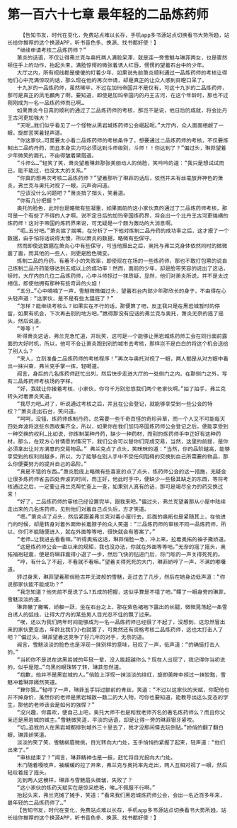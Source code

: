 # 第一百六十七章 最年轻的二品炼药师
        【告知书友，时代在变化，免费站点难以长存，手机app多书源站点切换看书大势所趋，站长给你推荐的这个换源APP，听书音色多、换源、找书都好使！】
       “继续申请考核二品炼药师？”
       萧炎的话语，不仅让得弗兰克与奥托两人满脸呆滞，就是连一旁雪魅与琳菲两女，也是骤然顿住手上的动作，抬起头来，满脸惊愕的微张着诱人红唇，愣愣的望着石台中的少年。
       大厅之内，所有视线都是傻傻的盯着少年，如果说先前萧炎顺利通过一品炼药师的考核让得他们心中充满惊叹的话，那么现在他的再次申请，却是真正的让众人感到目瞪口呆了。
       十九岁的一品炼药师，虽然稀罕，不过在加玛帝国并不是仅有，可这十九岁的二品炼药师，那可是真正的凤毛麟角了啊，要知道，即使是加玛帝国内的丹王古河，在这个年龄时，那也不过刚刚成为一名一品炼药师而已啊…
       如果萧炎今日真的顺利的通过了二品炼药师的考核，那岂不是说，他日后的成就，将会比丹王古河更加强大？
       “天呢…我们似乎看见了一个怪物从黑岩城炼药师公会崛起呢。”大厅内，众人面面相觑了一眼，旋即苦笑着轻声道。
       “你这家伙…可莫要太小看二品炼药师的考核条件了，想要通过二品炼药师的考核，不仅要炼制出二品的丹药，而且本身实力可必须达到斗师级别，斗师！！你达到了？”偏过头，琳菲望着少年微笑的面孔，不由得皱着黛眉道。
       “斗师么…”轻笑了笑，萧炎望着琳菲那张美丽动人的俏脸，笑吟吟的道：“我只是想试试而已，能不能过，也没太大的关系。”
       “你真的想再次考核二品炼药师？”望着那听了琳菲的话后，依然并未有丝毫放弃神色的萧炎，弗兰克与奥托对视了一眼，沉声询问道。
       “应该没什么问题吧？”萧炎捎了捎头，笑着道。
       “你有几分把握？”
       奥托的脸色，此时也是略微有些凝重，如果面前的这小家伙真的通过了二品炼药师考核，那可是一个有些了不得的人才啊，说不定日后的加玛帝国炼药界，将会出一个比丹王古河更强横的炼药师！这对于帝国的炼药界来说，可无疑是一个颇为轰动的大消息啊。
       “呃…五分吧。”萧炎抿了抿嘴，在分析了一下他对炼制二品丹药的成功率之后，这才报了一个数据，由于怕将话说得太慢，所以萧炎的数据，略微有些保守。
       然而即使这数据在萧炎心中有些保守，可当他报出之后，奥托与弗兰克身体依然同时的微微震了震，而其他的一些人，则更是脸色微变。
       炼制二品的丹药，有着不小的失败率，即使现在在场的一些炼药师，那也不敢打包票的说自己炼制二品丹药能够达到五成以上的成功率！然而，面前的少年，却是脸带笑容的说出了这话，顿时，大厅内的几位二品炼药师，心中斗师掠过一抹质疑，显然，他们对萧炎所说，并不是太过相信，即使他拥有那种有些奇异的火焰！
       “五分…”心中喃喃了一声，雪魅微微偏过头，望着石台内部少年那欣长的身子，不由得在心头轻声道：“这家伙，是不是有些太猖狂了？”
       “怎样？能继续考核么？如果实在不行的话，那便算了吧，反正我只是在黑岩城暂时的停留，如果有机会，下次再去别的地方吧。”瞧得那没有应话的弗兰克与奥托，萧炎无奈的摇了摇头，然后说道。
       “等等！”
       听得萧炎这话，弗兰克急忙道，开玩笑，这可是一个能够让黑岩城炼药师工会在同行面前露面的大好时机，所以，他可不会让萧炎跑到别的城市去考核，那样岂不是白白的将这个机会送给了别人么？
       “来人，立刻准备二品炼药师的考核程序！”再次与奥托对视了一眼，两人都是从对方眼中看出一抹兴奋，弗兰克手掌一挥，轻喝道。
       闻言，身后的几名炼药师赶忙出列，然后快步走进大厅的一处侧门之内，在那侧门之外，写有二品炼药师考核场的字样。
       “好，我就让你接着考核，小家伙，你可千万别忽悠我们两个老家伙啊。”拍了拍手，弗兰克转头对着萧炎笑道。
       “我尽力吧…对了，听说通过考核之后，并且在公会登记，就能够享受到一些公会的特权？”萧炎走出石台，笑问道。
       “呵呵，没错，炼药师炼制丹药，总需要一些千奇百怪的奇珍异草，而一个人又不可能每天四处奔波将这些东西收集齐全，所以，如果你在我们加玛帝国炼药师公会登记之后，便能享受到一种交换的权利…比如说，你炼制某种丹药，缺少一种药材，而别的炼药师手中正好有这种药材，那么，在双方心甘情愿的情况下，我们公会可以替你们完成交易，当然，这里的前提，是你必须拿出让对方满意的交易物品。” 弗兰克点了点头，笑眯眯的道：“当然，你的品阶越高，能够享受到的权利则越多，所以，为了能够在别人手中不受任何阻碍的交换到自己所需要的物品，那么你便要努力的提升自己的品阶。”
       “真是不错的东西…”萧炎脸庞上略微有些喜意的点了点头，炼药师公会的这一措施，无疑会让很多炼药师省去四处奔波的时间，而正好，他此时手中，便缺少一些极其缺乏的东西，等将考核通过之后，一定要让弗兰克帮忙查上一查，如果别人真有的话，那可是竭尽全力的药交换过来！
       “好了，二品炼药师的审核已经设置完毕，跟我来吧。”偏过头，弗兰克望着那从小屋中陆续走出来的几名炼药师，见到他们对着自己点头后，方才笑道。
       “嗯。”萧炎点了点头，然后紧跟着弗兰克对着小屋行去，后面的奥拓也是紧随其上，在他进门的时候，却是转身对着外面伸长着脖子的众人笑道：“二品炼药师的审核不同一品炼药师，所以，你们不能随便进入，就在外面等等吧，很快就会有答案了。”
       “老师…让我进去看看嘛。”听得奥拓这话，琳菲俏脸一急，冲上来，拉着奥拓的袖子撒娇道。
       “这是炼药师公会一直以来的规矩，我也没办法，你就在外面等等吧。”无奈的摇了摇头，奥拓袖袍轻震，便是将琳菲震得小退了一步，然后飞快的钻进门后，将门嘭的一声关得死死的。
       “哼，有什么了不起，不看就不看嘛。”望着关得死死的大门，琳菲娇哼了一声，不满的嘟囔道。
       转过身来，琳菲望着那俏脸古井无波般的雪魅，走过去了几步，然后在她身边低声道：“你说那家伙能不能成功？”
       “我怎知道？他先前不是说了么?五成的把握，这似乎算是不错了吧。”瞟了一眼身旁的琳菲，雪魅淡淡的道。
       琳菲撇了撇嘴，娇躯一跃，坐在石台之上，那在紫色裙袍下露出的长腿，微微晃荡起一条雪白诱人的弧线，让得大厅内的某些男人目光忍不住的飘了过来。
       “唉，还以为我们两年时间能够成为一名一品炼药师已经很了不起了，没想到，这忽然冒出来的家伙更变态，年龄比我们小也就罢了，可竟然还有资格考核二品炼药师，这也太打击人了吧？”偏过头，琳菲望着这竞争了好几年的对手，无奈的道。
       闻言，雪魅淡淡的脸色也是浮现一抹别样的意味，轻叹了一声，低声道：“的确挺打击人的。”
       “当初你不是说在这黑岩城的年轻一辈，没人能超越你么？现在人出现了，我记得你当初说的，似乎是陪…”乌黑的眼珠转了转，琳菲忽然道。
       “抱歉，他并不是黑岩城的人。”俏脸上浮现一抹淡淡的绯红，旋即美眸中掠过一抹狡黠，雪魅冲着琳菲嫣然笑道。
       “算你狠…”轻哼了一声，琳菲玉手锊过额前的青丝，笑道：“不过以这家伙的天赋，你配他也并不掉身价，虽然你的老师是黑岩城数一数二的大人物，可你也要知道，能教导出这么变态的学生，那他的老师该会是如何的强悍？”
       “没兴趣，你喜欢，便自己上吧，奥托大师不也是和我老师齐名的著名炼药师么？而且你父亲还是黑岩城的城主。”雪魅微笑道，平淡的话语，却是让得一旁的琳菲银牙紧咬。
       “切…追我的人在黑岩城都排到城外三十里去了，我才没那闲情去玩倒贴。”娇俏的翻了翻白眼，琳菲娇笑道。
       淡淡的笑了笑，雪魅柳眉微挑，目光转向大门处，玉手悄悄的紧握了起来，轻声道：“他们出来了。”
       “审核结束了？”闻言，琳菲精神也是一振，赶忙将目光投向大门处。
       木门随着嘎吱声，被缓缓的拉了开来，弗兰克与奥托率先走出，两人互相对视了一眼，然后轻叹着摇了摇头。
       见到两人这模样，琳菲与雪魅眉头微皱，失败了？
       “这小家伙的炼药天赋实在是惊采绝艳，唉…不佩服不行啊。”
       抬起头来，弗兰克摊了摊手，笑道：“看来我们黑岩城炼药师公会，会出一名近百多年来，最年轻的二品炼药师了…”
       【告知书友，时代在变化，免费站点难以长存，手机app多书源站点切换看书大势所趋，站长给你推荐的这个换源APP，听书音色多、换源、找书都好使！】
